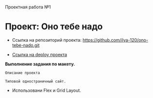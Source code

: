Проектная работа №1

# Проект: Оно тебе надо

* Ссылка на репозиторий проекта: https://github.com/ilya-120/ono-tebe-nado.git

* [Ссылка на deploy проекта](https://ilya-120.github.io/ono-tebe-nado/)

    
**Выполнение задания по макету.**

    Описание проекта

    Типовой одностраничный сайт. 
    
* Использовани Flex и Grid Layout.
